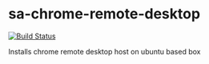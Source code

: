 sa-chrome-remote-desktop
========================

[![Build Status](https://travis-ci.org/softasap/sa-chrome-remote-desktop.svg?branch=master)](https://travis-ci.org/softasap/sa-chrome-remote-desktop)

Installs chrome remote desktop host on ubuntu based box


